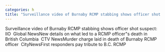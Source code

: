 ```yaml
---
categories: h
title: "Surveillance video of Burnaby RCMP stabbing shows officer shot suspect IIO  Global News"
---
```

Surveillance video of Burnaby RCMP stabbing shows officer shot suspect: IIO&nbsp;&nbsp;Global NewsNew details on what led to a RCMP officer"s death in British Columbia&nbsp;&nbsp;CTV NewsMurder charge laid in death of Burnaby RCMP officer&nbsp;&nbsp;CityNewsFirst responders pay tribute to B.C. RCMP 